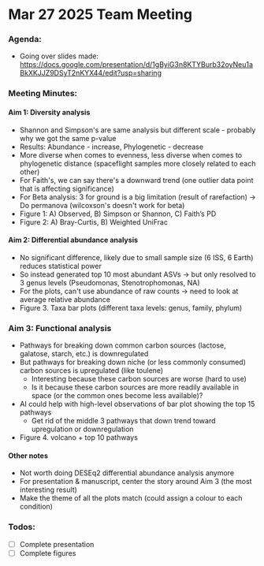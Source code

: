 # Mar 27 2025 Team Meeting

### Agenda:
- Going over slides made:
  https://docs.google.com/presentation/d/1gByiG3n8KTYBurb32oyNeu1aBkXKJJZ9DSyT2nKYX44/edit?usp=sharing

### Meeting Minutes:

#### Aim 1: Diversity analysis
- Shannon and Simpson's are same analysis but different scale - probably why we got the same p-value
- Results: Abundance - increase, Phylogenetic - decrease
- More diverse when comes to evenness, less diverse when comes to phylogenetic distance (spaceflight samples more closely related to each other)
- For Faith's, we can say there's a downward trend (one outlier data point that is affecting significance)
- For Beta analysis: 3 for ground is a big limitation (result of rarefaction) -> Do permanova (wilcoxson's doesn't work for beta)
- Figure 1: A) Observed, B) Simpson or Shannon, C) Faith’s PD
- Figure 2: A) Bray-Curtis, B) Weighted UniFrac

#### Aim 2: Differential abundance analysis
- No significant difference, likely due to small sample size (6 ISS, 6 Earth) reduces statistical power
- So instead generated top 10 most abundant ASVs -> but only resolved to 3 genus levels (Pseudomonas, Stenotrophomonas, NA)
- For the plots, can't use abundance of raw counts -> need to look at average relative abundance
- Figure 3. Taxa bar plots (different taxa levels: genus, family, phylum)

### Aim 3: Functional analysis
- Pathways for breaking down common carbon sources (lactose, galatose, starch, etc.) is downregulated
- But pathways for breaking down niche (or less commonly consumed) carbon sources is upregulated (like toulene)
  - Interesting because these carbon sources are worse (hard to use)
  - Is it because these carbon sources are more readily available in space (or the common ones become less available)?
- AI could help with high-level observations of bar plot showing the top 15 pathways
  - Get rid of the middle 3 pathways that down trend toward upregulation or downregulation
- Figure 4. volcano + top 10 pathways

#### Other notes
- Not worth doing DESEq2 differential abundance analysis anymore
- For presentation & manuscript, center the story around Aim 3 (the most interesting result)
- Make the theme of all the plots match (could assign a colour to each condition)

### Todos:
- [ ] Complete presentation
- [ ] Complete figures
